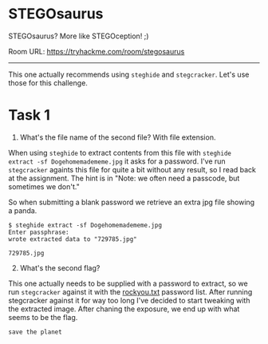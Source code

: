 # STEGOsaurus

STEGOsaurus? More like STEGOception! ;)

Room URL: https://tryhackme.com/room/stegosaurus

---

This one actually recommends using `steghide` and `stegcracker`. Let's use those
for this challenge.


# Task 1

1. What's the file name of the second file? With file extension.

When using `steghide` to extract contents from this file with `steghide extract
-sf Dogehomemadememe.jpg` it asks for a password. I've run `stegcracker` againts
this file for quite a bit without any result, so I read back at the assignment.
The hint is in "Note: we often need a passcode, but sometimes we don't."

So when submitting a blank password we retrieve an extra jpg file showing a
panda.

```
$ steghide extract -sf Dogehomemadememe.jpg
Enter passphrase:
wrote extracted data to "729785.jpg"
```

```
729785.jpg
```

2. What's the second flag?

This one actually needs to be supplied with a password to extract, so we run
`stegcracker` against it with the [rockyou.txt](https://github.com/danielmiessler/SecLists/blob/master/Passwords/Leaked-Databases/rockyou.txt.tar.gz)
password list. After running stegcracker against it for way too long I've
decided to start tweaking with the extracted image. After chaning the exposure,
we end up with what seems to be the flag.

```
save the planet
```
